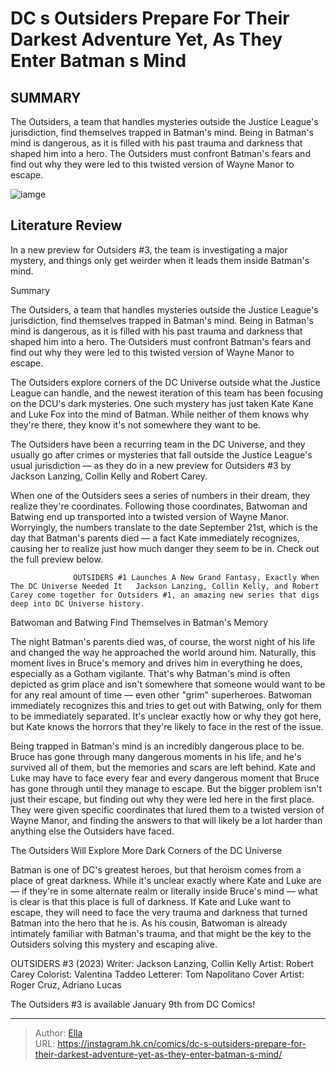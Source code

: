 # DC s Outsiders Prepare For Their Darkest Adventure Yet, As They Enter Batman s Mind


## SUMMARY 



  The Outsiders, a team that handles mysteries outside the Justice League&#39;s jurisdiction, find themselves trapped in Batman&#39;s mind.   Being in Batman&#39;s mind is dangerous, as it is filled with his past trauma and darkness that shaped him into a hero.   The Outsiders must confront Batman&#39;s fears and find out why they were led to this twisted version of Wayne Manor to escape.  

![iamge](https://static1.srcdn.com/wordpress/wp-content/uploads/2023/11/batman-and-new-outsiders-dc.jpg)

## Literature Review

In a new preview for Outsiders #3, the team is investigating a major mystery, and things only get weirder when it leads them inside Batman&#39;s mind.





Summary

  The Outsiders, a team that handles mysteries outside the Justice League&#39;s jurisdiction, find themselves trapped in Batman&#39;s mind.   Being in Batman&#39;s mind is dangerous, as it is filled with his past trauma and darkness that shaped him into a hero.   The Outsiders must confront Batman&#39;s fears and find out why they were led to this twisted version of Wayne Manor to escape.  







The Outsiders explore corners of the DC Universe outside what the Justice League can handle, and the newest iteration of this team has been focusing on the DCU&#39;s dark mysteries. One such mystery has just taken Kate Kane and Luke Fox into the mind of Batman. While neither of them knows why they&#39;re there, they know it&#39;s not somewhere they want to be.

The Outsiders have been a recurring team in the DC Universe, and they usually go after crimes or mysteries that fall outside the Justice League&#39;s usual jurisdiction — as they do in a new preview for Outsiders #3 by Jackson Lanzing, Collin Kelly and Robert Carey.



          

When one of the Outsiders sees a series of numbers in their dream, they realize they&#39;re coordinates. Following those coordinates, Batwoman and Batwing end up transported into a twisted version of Wayne Manor. Worryingly, the numbers translate to the date September 21st, which is the day that Batman&#39;s parents died — a fact Kate immediately recognizes, causing her to realize just how much danger they seem to be in. Check out the full preview below.




                  OUTSIDERS #1 Launches A New Grand Fantasy, Exactly When The DC Universe Needed It   Jackson Lanzing, Collin Kelly, and Robert Carey come together for Outsiders #1, an amazing new series that digs deep into DC Universe history.   


 Batwoman and Batwing Find Themselves in Batman&#39;s Memory 
         

The night Batman&#39;s parents died was, of course, the worst night of his life and changed the way he approached the world around him. Naturally, this moment lives in Bruce&#39;s memory and drives him in everything he does, especially as a Gotham vigilante. That&#39;s why Batman&#39;s mind is often depicted as grim place and isn&#39;t somewhere that someone would want to be for any real amount of time — even other &#34;grim&#34; superheroes. Batwoman immediately recognizes this and tries to get out with Batwing, only for them to be immediately separated. It&#39;s unclear exactly how or why they got here, but Kate knows the horrors that they&#39;re likely to face in the rest of the issue.




Being trapped in Batman&#39;s mind is an incredibly dangerous place to be. Bruce has gone through many dangerous moments in his life, and he&#39;s survived all of them, but the memories and scars are left behind. Kate and Luke may have to face every fear and every dangerous moment that Bruce has gone through until they manage to escape. But the bigger problem isn&#39;t just their escape, but finding out why they were led here in the first place. They were given specific coordinates that lured them to a twisted version of Wayne Manor, and finding the answers to that will likely be a lot harder than anything else the Outsiders have faced.



 The Outsiders Will Explore More Dark Corners of the DC Universe 


          

Batman is one of DC&#39;s greatest heroes, but that heroism comes from a place of great darkness. While it&#39;s unclear exactly where Kate and Luke are — if they&#39;re in some alternate realm or literally inside Bruce&#39;s mind — what is clear is that this place is full of darkness. If Kate and Luke want to escape, they will need to face the very trauma and darkness that turned Batman into the hero that he is. As his cousin, Batwoman is already intimately familiar with Batman&#39;s trauma, and that might be the key to the Outsiders solving this mystery and escaping alive.




 OUTSIDERS #3 (2023)                  Writer: Jackson Lanzing, Collin Kelly   Artist: Robert Carey   Colorist: Valentina Taddeo   Letterer: Tom Napolitano   Cover Artist: Roger Cruz, Adriano Lucas      



The Outsiders #3 is available January 9th from DC Comics!



---

> Author: [Ella](https://instagram.hk.cn/)  
> URL: https://instagram.hk.cn/comics/dc-s-outsiders-prepare-for-their-darkest-adventure-yet-as-they-enter-batman-s-mind/  


